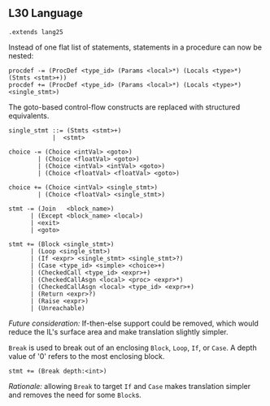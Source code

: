 ## L30 Language

```grammar
.extends lang25
```

Instead of one flat list of statements, statements in a procedure can now be
nested:

```grammar
procdef -= (ProcDef <type_id> (Params <local>*) (Locals <type>*) (Stmts <stmt>+))
procdef += (ProcDef <type_id> (Params <local>*) (Locals <type>*) <single_stmt>)
```

The goto-based control-flow constructs are replaced with structured equivalents.

```grammar
single_stmt ::= (Stmts <stmt>+)
            |  <stmt>

choice -= (Choice <intVal> <goto>)
        | (Choice <floatVal> <goto>)
        | (Choice <intVal> <intVal> <goto>)
        | (Choice <floatVal> <floatVal> <goto>)

choice += (Choice <intVal> <single_stmt>)
        | (Choice <floatVal> <single_stmt>)

stmt -= (Join   <block_name>)
      | (Except <block_name> <local>)
      | <exit>
      | <goto>

stmt += (Block <single_stmt>)
      | (Loop <single_stmt>)
      | (If <expr> <single_stmt> <single_stmt>?)
      | (Case <type_id> <simple> <choice>+)
      | (CheckedCall <type_id> <expr>+)
      | (CheckedCallAsgn <local> <proc> <expr>*)
      | (CheckedCallAsgn <local> <type_id> <expr>+)
      | (Return <expr>?)
      | (Raise <expr>)
      | (Unreachable)
```

*Future consideration:* If-then-else support could be removed, which would
reduce the IL's surface area and make translation slightly simpler.

`Break` is used to break out of an enclosing `Block`, `Loop`, `If`, or `Case`.
A depth value of '0' refers to the most enclosing block.

```grammar
stmt += (Break depth:<int>)
```

*Rationale:* allowing `Break` to target `If` and `Case` makes translation
simpler and removes the need for some `Block`s.
